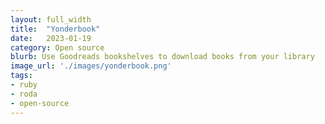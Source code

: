 ```yaml
---
layout: full_width
title:  "Yonderbook"
date:   2023-01-19
category: Open source
blurb: Use Goodreads bookshelves to download books from your library 
image_url: './images/yonderbook.png'
tags:
- ruby
- roda
- open-source
---
```


